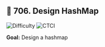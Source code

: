 ## 🧩 706. Design HashMap


<p>
  <img alt="Difficulty" src="https://img.shields.io/badge/Difficulty-Easy-2ecc71?style=for-the-badge">
  
  <img alt="CTCI" src="https://img.shields.io/badge/Source-Elshad kariomov (Hashmap)-1e90ff?style=for-the-badge">
</p>

**Goal:** Design a hashmap


